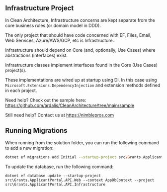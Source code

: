 ﻿## Infrastructure Project

In Clean Architecture, Infrastructure concerns are kept separate from the core business rules (or domain model in DDD).

The only project that should have code concerned with EF, Files, Email, Web Services, Azure/AWS/GCP, etc is Infrastructure.

Infrastructure should depend on Core (and, optionally, Use Cases) where abstractions (interfaces) exist.

Infrastructure classes implement interfaces found in the Core (Use Cases) project(s).

These implementations are wired up at startup using DI. In this case using `Microsoft.Extensions.DependencyInjection` and extension methods defined in each project.

Need help? Check out the sample here:
https://github.com/ardalis/CleanArchitecture/tree/main/sample

Still need help?
Contact us at https://nimblepros.com


## Running Migrations
When running from the solution folder, you can run the following command to add a new migration:

```bash
dotnet ef migrations add Initial --startup-project src\Grants.ApplicantPortal.API.Web --context AppDbContext --project src\Grants.ApplicantPortal.API.Infrastructure --output-dir Data/Migrations
```

To update the database, run the following command:
```base
dotnet ef database update --startup-project src\Grants.ApplicantPortal.API.Web --context AppDbContext --project src\Grants.ApplicantPortal.API.Infrastructure
```

